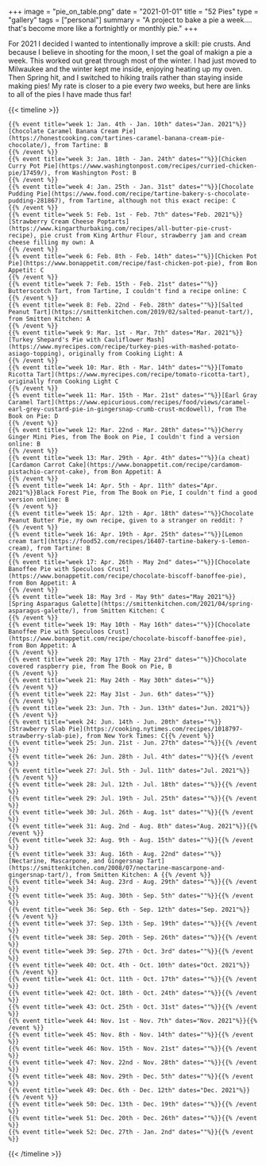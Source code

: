 +++
image = "pie_on_table.png"
date = "2021-01-01"
title = "52 Pies"
type = "gallery"
tags = ["personal"]
summary = "A project to bake a pie a week.... that's become more like a fortnightly or monthly pie."
+++

For 2021 I decided I wanted to intentionally improve a skill: pie crusts. And because I believe in shooting for the moon, I set the goal of makign a pie a week. This worked out great through most of the winter. I had just moved to Milwaukee and the winter kept me inside, enjoying heating up my oven. Then Spring hit, and I switched to hiking trails rather than staying inside making pies! My rate is closer to a pie every _two_ weeks, but here are links to all of the pies I have made thus far!  

{{< timeline >}}

    {{% event title="week 1: Jan. 4th - Jan. 10th" dates="Jan. 2021"%}}[Chocolate Caramel Banana Cream Pie](https://honestcooking.com/tartines-caramel-banana-cream-pie-chocolate/), from Tartine: B
    {{% /event %}}
    {{% event title="week 3: Jan. 18th - Jan. 24th" dates=""%}}[Chicken Curry Pot Pie](https://www.washingtonpost.com/recipes/curried-chicken-pie/17459/), from Washington Post: B
    {{% /event %}}
    {{% event title="week 4: Jan. 25th - Jan. 31st" dates=""%}}[Chocolate Pudding Pie](https://www.food.com/recipe/tartine-bakery-s-chocolate-pudding-281867), from Tartine, although not this exact recipe: C
    {{% /event %}}
    {{% event title="week 5: Feb. 1st - Feb. 7th" dates="Feb. 2021"%}}[Strawberry Cream Cheese Poptarts](https://www.kingarthurbaking.com/recipes/all-butter-pie-crust-recipe), pie crust from King Arthur Flour, strawberry jam and cream cheese filling my own: A
    {{% /event %}}
    {{% event title="week 6: Feb. 8th - Feb. 14th" dates=""%}}[Chicken Pot Pie](https://www.bonappetit.com/recipe/fast-chicken-pot-pie), from Bon Appetit: C
    {{% /event %}}
    {{% event title="week 7: Feb. 15th - Feb. 21st" dates=""%}} Butterscotch Tart, from Tartine, I couldn't find a recipe online: C
    {{% /event %}}
    {{% event title="week 8: Feb. 22nd - Feb. 28th" dates=""%}}[Salted Peanut Tart](https://smittenkitchen.com/2019/02/salted-peanut-tart/), from Smitten Kitchen: A
    {{% /event %}}
    {{% event title="week 9: Mar. 1st - Mar. 7th" dates="Mar. 2021"%}}[Turkey Shepard's Pie with Cauliflower Mash](https://www.myrecipes.com/recipe/turkey-pies-with-mashed-potato-asiago-topping), originally from Cooking Light: A
    {{% /event %}}
    {{% event title="week 10: Mar. 8th - Mar. 14th" dates=""%}}[Tomato Ricotta Tart](https://www.myrecipes.com/recipe/tomato-ricotta-tart), originally from Cooking Light C
    {{% /event %}}
    {{% event title="week 11: Mar. 15th - Mar. 21st" dates=""%}}[Earl Gray Caramel Tart](https://www.epicurious.com/recipes/food/views/caramel-earl-grey-custard-pie-in-gingersnap-crumb-crust-mcdowell), from The Book on Pie: D
    {{% /event %}}
    {{% event title="week 12: Mar. 22nd - Mar. 28th" dates=""%}}Cherry Ginger Mini Pies, from The Book on Pie, I couldn't find a version online: B
    {{% /event %}}
    {{% event title="week 13: Mar. 29th - Apr. 4th" dates=""%}}(a cheat) [Cardamon Carrot Cake](https://www.bonappetit.com/recipe/cardamom-pistachio-carrot-cake), from Bon Appetit: A
    {{% /event %}}
    {{% event title="week 14: Apr. 5th - Apr. 11th" dates="Apr. 2021"%}}Black Forest Pie, from The Book on Pie, I couldn't find a good version online: B
    {{% /event %}}
    {{% event title="week 15: Apr. 12th - Apr. 18th" dates=""%}}Chocolate Peanut Butter Pie, my own recipe, given to a stranger on reddit: ?
    {{% /event %}}
    {{% event title="week 16: Apr. 19th - Apr. 25th" dates=""%}}[Lemon cream tart](https://food52.com/recipes/16407-tartine-bakery-s-lemon-cream), from Tartine: B
    {{% /event %}}
    {{% event title="week 17: Apr. 26th - May 2nd" dates=""%}}[Chocolate Banoffee Pie with Speculoos Crust](https://www.bonappetit.com/recipe/chocolate-biscoff-banoffee-pie), from Bon Appetit: A
    {{% /event %}}
    {{% event title="week 18: May 3rd - May 9th" dates="May 2021"%}}[Spring Asparagus Galette](https://smittenkitchen.com/2021/04/spring-asparagus-galette/), from Smitten Kitchen: C
    {{% /event %}}
    {{% event title="week 19: May 10th - May 16th" dates=""%}}[Chocolate Banoffee Pie with Speculoos Crust](https://www.bonappetit.com/recipe/chocolate-biscoff-banoffee-pie), from Bon Appetit: A
    {{% /event %}}
    {{% event title="week 20: May 17th - May 23rd" dates=""%}}Chocolate covered raspberry pie, from The Book on Pie, B
    {{% /event %}}
    {{% event title="week 21: May 24th - May 30th" dates=""%}}
    {{% /event %}}
    {{% event title="week 22: May 31st - Jun. 6th" dates=""%}}
    {{% /event %}}
    {{% event title="week 23: Jun. 7th - Jun. 13th" dates="Jun. 2021"%}}{{% /event %}}
    {{% event title="week 24: Jun. 14th - Jun. 20th" dates=""%}}[Strawberry Slab Pie](https://cooking.nytimes.com/recipes/1018797-strawberry-slab-pie), from New York Times: C{{% /event %}}
    {{% event title="week 25: Jun. 21st - Jun. 27th" dates=""%}}{{% /event %}}
    {{% event title="week 26: Jun. 28th - Jul. 4th" dates=""%}}{{% /event %}}
    {{% event title="week 27: Jul. 5th - Jul. 11th" dates="Jul. 2021"%}}{{% /event %}}
    {{% event title="week 28: Jul. 12th - Jul. 18th" dates=""%}}{{% /event %}}
    {{% event title="week 29: Jul. 19th - Jul. 25th" dates=""%}}{{% /event %}}
    {{% event title="week 30: Jul. 26th - Aug. 1st" dates=""%}}{{% /event %}}
    {{% event title="week 31: Aug. 2nd - Aug. 8th" dates="Aug. 2021"%}}{{% /event %}}
    {{% event title="week 32: Aug. 9th - Aug. 15th" dates=""%}}{{% /event %}}
    {{% event title="week 33: Aug. 16th - Aug. 22nd" dates=""%}} [Nectarine, Mascarpone, and Gingersnap Tart](https://smittenkitchen.com/2008/07/nectarine-mascarpone-and-gingersnap-tart/), from Smitten Kitchen: A {{% /event %}}
    {{% event title="week 34: Aug. 23rd - Aug. 29th" dates=""%}}{{% /event %}}
    {{% event title="week 35: Aug. 30th - Sep. 5th" dates=""%}}{{% /event %}}
    {{% event title="week 36: Sep. 6th - Sep. 12th" dates="Sep. 2021"%}}{{% /event %}}
    {{% event title="week 37: Sep. 13th - Sep. 19th" dates=""%}}{{% /event %}}
    {{% event title="week 38: Sep. 20th - Sep. 26th" dates=""%}}{{% /event %}}
    {{% event title="week 39: Sep. 27th - Oct. 3rd" dates=""%}}{{% /event %}}
    {{% event title="week 40: Oct. 4th - Oct. 10th" dates="Oct. 2021"%}}{{% /event %}}
    {{% event title="week 41: Oct. 11th - Oct. 17th" dates=""%}}{{% /event %}}
    {{% event title="week 42: Oct. 18th - Oct. 24th" dates=""%}}{{% /event %}}
    {{% event title="week 43: Oct. 25th - Oct. 31st" dates=""%}}{{% /event %}}
    {{% event title="week 44: Nov. 1st - Nov. 7th" dates="Nov. 2021"%}}{{% /event %}}
    {{% event title="week 45: Nov. 8th - Nov. 14th" dates=""%}}{{% /event %}}
    {{% event title="week 46: Nov. 15th - Nov. 21st" dates=""%}}{{% /event %}}
    {{% event title="week 47: Nov. 22nd - Nov. 28th" dates=""%}}{{% /event %}}
    {{% event title="week 48: Nov. 29th - Dec. 5th" dates=""%}}{{% /event %}}
    {{% event title="week 49: Dec. 6th - Dec. 12th" dates="Dec. 2021"%}}{{% /event %}}
    {{% event title="week 50: Dec. 13th - Dec. 19th" dates=""%}}{{% /event %}}
    {{% event title="week 51: Dec. 20th - Dec. 26th" dates=""%}}{{% /event %}}
    {{% event title="week 52: Dec. 27th - Jan. 2nd" dates=""%}}{{% /event %}}
    
{{< /timeline >}} 
